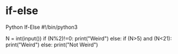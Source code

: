 # if-else
Python If-Else
#!/bin/python3

N = int(input())
if (N%2)!=0:
    print("Weird")
else:
    if (N>5) and (N<21):
        print("Weird")
    else:
        print("Not Weird")
